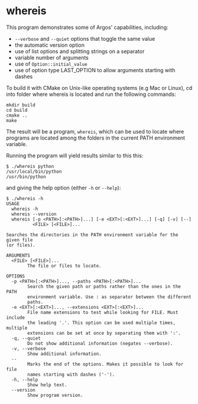 whereis
=======

This program demonstrates some of Argos' capabilities, including:

- `--verbose` and `--quiet` options that toggle the same value
- the automatic version option
- use of list options and splitting strings on a separator
- variable number of arguments
- use of `Option::initial_value`
- use of option type LAST_OPTION to allow arguments starting with dashes

To build it with CMake on Unix-like operating systems (e.g Mac or Linux), cd
into folder where whereis is located and run the following commands:

~~~shell
mkdir build
cd build
cmake ..
make
~~~

The result will be a program, `whereis`, which can be used to locate where
programs are located among the folders in the current PATH environment
variable.

Running the program will yield results similar to this this:

~~~shell
$ ./whereis python
/usr/local/bin/python
/usr/bin/python
~~~

and giving the help option (either `-h` or `--help`):

~~~shell
$ ./whereis -h
USAGE
  whereis -h
  whereis --version
  whereis [-p <PATH>[:<PATH>]...] [-e <EXT>[:<EXT>]...] [-q] [-v] [--]
          <FILE> [<FILE>]...

Searches the directories in the PATH environment variable for the given file
(or files).

ARGUMENTS
  <FILE> [<FILE>]...
        The file or files to locate.

OPTIONS
  -p <PATH>[:<PATH>]..., --paths <PATH>[:<PATH>]...
        Search the given path or paths rather than the ones in the PATH
        environment variable. Use : as separator between the different
        paths.
  -e <EXT>[:<EXT>]..., --extensions <EXT>[:<EXT>]...
        File name extensions to test while looking for FILE. Must include
        the leading '.'. This option can be used multiple times, multiple
        extensions can be set at once by separating them with ':'.
  -q, --quiet
        Do not show additional information (negates --verbose).
  -v, --verbose
        Show additional information.
  --
        Marks the end of the options. Makes it possible to look for file
        names starting with dashes ('-').
  -h, --help
        Show help text.
  --version
        Show program version.
~~~
